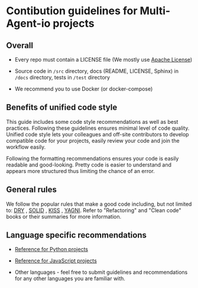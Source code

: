 # Contibution guidelines for Multi-Agent-io projects

## Overall

* Every repo must contain a LICENSE file (We mostly use [Apache License](https://www.apache.org/licenses/LICENSE-2.0))

* Source code in `/src` directory, docs (README, LICENSE, Sphinx) in `/docs` directory, tests in `/test` directory

* We recommend you to use Docker (or docker-compose)

## Benefits of unified code style

This guide includes some code style recommendations as well as best practices. Following these guidelines ensures
minimal level of code quality. Unified code style lets your colleagues and off-site contributors to develop compatible
code for your projects, easily review your code and join the workflow easily.

Following the formatting recommendations ensures your code is easily readable and good-looking. Pretty code is easier to
understand and appears more structured thus limiting the chance of an error.

## General rules

We follow the popular rules that make a good code including, but not limited to:
[DRY](https://www.digitalocean.com/community/tutorials/what-is-dry-development)
, [SOLID](https://www.digitalocean.com/community/conceptual_articles/s-o-l-i-d-the-first-five-principles-of-object-oriented-design)
, [KISS](https://people.apache.org/~fhanik/kiss.html)
, [YAGNI](https://dev.to/richardwynn/yagni-principle-in-100-seconds-1i6j). Refer to "Refactoring" and "Clean code" books
or their summaries for more information.

## Language specific recommendations

* [Reference for Python projects](/python/)

* [Reference for JavaScript projects](/javascript/)

* Other languages - feel free to submit guidelines and recommendations for any other languages you are familiar with.
